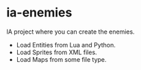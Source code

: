 ia-enemies
==========

IA project where you can create the enemies.


- Load Entities from Lua and Python.
- Load Sprites from XML files.
- Load Maps from some file type.
